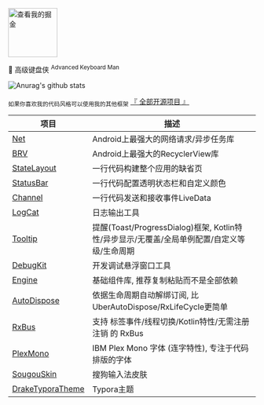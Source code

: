 <a href="https://juejin.im/user/57c9a80379bc440063f3e0dc/posts">
<img src="https://raw.githubusercontent.com/liangjingkanji/liangjingkanji/master/img/juejin.svg" alt="查看我的掘金" width="100" height="100"/>
</a>


🍵 高级键盘侠 <sup>Advanced Keyboard Man</sup> 

![Anurag's github stats](https://github-readme-stats.vercel.app/api?username=liangjingkanji&count_private=true)

<sub>如果你喜欢我的代码风格可以使用我的其他框架</sub> [『 全部开源项目 』](https://github.com/liangjingkanji?tab=repositories) 





| 项目                                                         | 描述                                                         |
| ------------------------------------------------------------ | ------------------------------------------------------------ |
| [Net](https://github.com/liangjingkanji/Net)                 | Android上最强大的网络请求/异步任务库                         |
| [BRV](https://github.com/liangjingkanji/BRV)                 | Android上最强大的RecyclerView库                              |
| [StateLayout](https://github.com/liangjingkanji/StateLayout) | 一行代码构建整个应用的缺省页                                 |
| [StatusBar](https://github.com/liangjingkanji/StatusBar)     | 一行代码配置透明状态栏和自定义颜色                           |
| [Channel](https://github.com/liangjingkanji/Channel)         | 一行代码发送和接收事件LiveData                               |
| [LogCat](https://github.com/liangjingkanji/LogCat)           | 日志输出工具                                                 |
| [Tooltip](https://github.com/liangjingkanji/Tooltip)         | 提醒(Toast/ProgressDialog)框架, Kotlin特性/异步显示/无覆盖/全局单例配置/自定义等级/生命周期 |
| [DebugKit](https://github.com/liangjingkanji/debugkit)       | 开发调试悬浮窗口工具                                         |
| [Engine](https://github.com/liangjingkanji/Engine)           | 基础组件库, 推荐复制粘贴而不是全部依赖                       |
| [AutoDispose](https://github.com/liangjingkanji/AutoDispose) | 依据生命周期自动解绑订阅, 比UberAutoDispose/RxLifeCycle更简单 |
| [RxBus](https://github.com/liangjingkanji/RxBus)             | 支持 标签事件/线程切换/Kotlin特性/无需注册注销 的 RxBus      |
| [PlexMono](https://github.com/liangjingkanji/PlexMono)       | IBM Plex Mono 字体 (连字特性), 专注于代码排版的字体          |
| [SougouSkin](https://github.com/liangjingkanji/SougouSkin)   | 搜狗输入法皮肤                                               |
| [DrakeTyporaTheme](https://github.com/liangjingkanji/DrakeTyporaTheme) | Typora主题                                                   |

